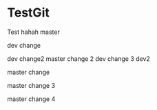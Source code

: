 # TestGit
Test
hahah master


dev change

dev change2 
master change 2 dev change 3   dev2

master  change

master change 3

master change 4